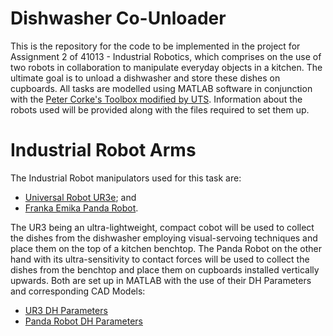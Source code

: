 # Dishwasher Co-Unloader

This is the repository for the code to be implemented in the project for Assignment 2 of 41013 - Industrial Robotics, which comprises on the use of two robots in collaboration to manipulate everyday objects in a kitchen.
The ultimate goal is to unload a dishwasher and store these dishes on cupboards. All tasks are modelled using MATLAB software in conjunction with the [Peter Corke's Toolbox modified by UTS](https://drive.google.com/file/d/1LIiJwiqPY4zTxIY6XEu7v6YEde-dq9xP/view?usp=sharing).
Information about the robots used will be provided along with the files required to set them up.

# Industrial Robot Arms

The Industrial Robot manipulators used for this task are:
- [Universal Robot UR3e](https://www.universal-robots.com/products/); and
- [Franka Emika Panda Robot](https://www.franka.de/).

The UR3 being an ultra-lightweight, compact cobot will be used to collect the dishes from the dishwasher employing visual-servoing techniques and place them on the top of a kitchen benchtop. The Panda Robot on the other hand with its ultra-sensitivity to contact forces will be used to collect the dishes from the benchtop and place them on cupboards installed vertically upwards.
Both are set up in MATLAB with the use of their DH Parameters and corresponding CAD Models:
- [UR3 DH Parameters](https://www.universal-robots.com/articles/ur/application-installation/dh-parameters-for-calculations-of-kinematics-and-dynamics/)
- [Panda Robot DH Parameters](https://frankaemika.github.io/docs/control_parameters.html#denavithartenberg-parameters)
